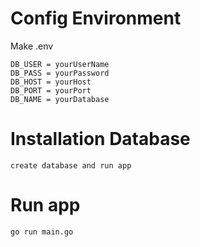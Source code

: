 ﻿# Config Environment

Make .env
```
DB_USER = yourUserName
DB_PASS = yourPassword
DB_HOST = yourHost
DB_PORT = yourPort
DB_NAME = yourDatabase
```
# Installation Database
```
create database and run app 
```
# Run app
```
go run main.go

```

